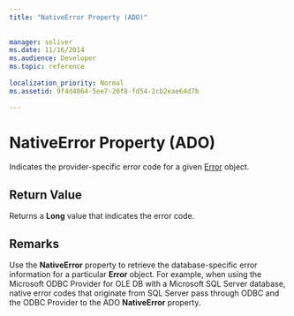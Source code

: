 ```yaml
---
title: "NativeError Property (ADO)"
 
 
manager: soliver
ms.date: 11/16/2014
ms.audience: Developer
ms.topic: reference
  
localization_priority: Normal
ms.assetid: 9f4d4064-5ee7-20f8-fd54-2cb2eae64d7b

---
```


# NativeError Property (ADO)

Indicates the provider-specific error code for a given [Error](error-object-ado.md) object. 
  
## Return Value

Returns a **Long** value that indicates the error code. 
  
## Remarks

Use the **NativeError** property to retrieve the database-specific error information for a particular **Error** object. For example, when using the Microsoft ODBC Provider for OLE DB with a Microsoft SQL Server database, native error codes that originate from SQL Server pass through ODBC and the ODBC Provider to the ADO **NativeError** property. 
  

